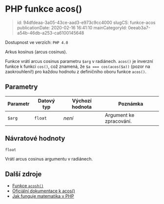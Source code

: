 PHP funkce acos()
================================

> id: 94dfdeaa-3a05-43ce-aad3-e973c9cc4000
> slugCS: funkce-acos
> publicationDate: 2020-02-16 16:41:10
> mainCategoryId: 0eeab3a7-a54b-46db-a253-ca6100145648

Dostupnost ve verzích: `PHP 4.0`

Arkus kosínus (arcus cosinus).

Funkce vrátí arcus cosinus parametru `$arg` v radiánech. `acos()` je inverzní funkce k funkci `cos()`, což znamená, že `$a === cos(acos($a))` (pozor na zaokrouhlení!) pro každou hodnotu z definičního oboru funkce `acos()`.

Parametry
---------

| Parametr | Datový typ | Výchozí hodnota | Poznámka |
|----------|------------|-----|-----|
| `$arg`   | `float`    | *není* | Argument ke zpracování. |


Návratové hodnoty
----------------

`float`

Vrátí arcus cosinus argumentu v radiánech.

Další zdroje
------------

- <a href="/funkce-acosh">Funkce `acosh()`</a>
- [Oficiální dokumentace k acos()](https://php.net/manual/en/function.acos.php)
- <a href="/matematika">Jak funguje matematika v PHP</a>
